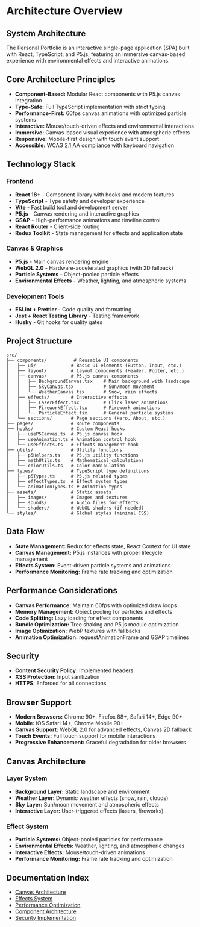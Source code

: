 # Architecture Overview

## System Architecture

The Personal Portfolio is an interactive single-page application (SPA) built with React, TypeScript, and P5.js, featuring an immersive canvas-based experience with environmental effects and interactive animations.

## Core Architecture Principles

- **Component-Based:** Modular React components with P5.js canvas integration
- **Type-Safe:** Full TypeScript implementation with strict typing
- **Performance-First:** 60fps canvas animations with optimized particle systems
- **Interactive:** Mouse/touch-driven effects and environmental interactions
- **Immersive:** Canvas-based visual experience with atmospheric effects
- **Responsive:** Mobile-first design with touch event support
- **Accessible:** WCAG 2.1 AA compliance with keyboard navigation

## Technology Stack

### Frontend
- **React 18+** - Component library with hooks and modern features
- **TypeScript** - Type safety and developer experience
- **Vite** - Fast build tool and development server
- **P5.js** - Canvas rendering and interactive graphics
- **GSAP** - High-performance animations and timeline control
- **React Router** - Client-side routing
- **Redux Toolkit** - State management for effects and application state

### Canvas & Graphics
- **P5.js** - Main canvas rendering engine
- **WebGL 2.0** - Hardware-accelerated graphics (with 2D fallback)
- **Particle Systems** - Object-pooled particle effects
- **Environmental Effects** - Weather, lighting, and atmospheric systems

### Development Tools
- **ESLint + Prettier** - Code quality and formatting
- **Jest + React Testing Library** - Testing framework
- **Husky** - Git hooks for quality gates

## Project Structure

```
src/
├── components/          # Reusable UI components
│   ├── ui/             # Basic UI elements (Button, Input, etc.)
│   ├── layout/         # Layout components (Header, Footer, etc.)
│   ├── canvas/         # P5.js canvas components
│   │   ├── BackgroundCanvas.tsx    # Main background with landscape
│   │   ├── SkyCanvas.tsx           # Sun/moon movement
│   │   └── WeatherCanvas.tsx       # Snow, rain effects
│   ├── effects/        # Interactive effects
│   │   ├── LaserEffect.tsx         # Click laser animations
│   │   ├── FireworkEffect.tsx      # Firework animations
│   │   └── ParticleEffect.tsx      # General particle systems
│   └── sections/       # Page sections (Hero, About, etc.)
├── pages/              # Route components
├── hooks/              # Custom React hooks
│   ├── useP5Canvas.ts  # P5.js canvas hook
│   ├── useAnimation.ts # Animation control hook
│   └── useEffects.ts   # Effects management hook
├── utils/              # Utility functions
│   ├── p5Helpers.ts    # P5.js utility functions
│   ├── mathUtils.ts    # Mathematical calculations
│   └── colorUtils.ts   # Color manipulation
├── types/              # TypeScript type definitions
│   ├── p5Types.ts      # P5.js related types
│   ├── effectTypes.ts  # Effect system types
│   └── animationTypes.ts # Animation types
├── assets/             # Static assets
│   ├── images/         # Images and textures
│   ├── sounds/         # Audio files for effects
│   └── shaders/        # WebGL shaders (if needed)
└── styles/             # Global styles (minimal CSS)
```

## Data Flow

- **State Management:** Redux for effects state, React Context for UI state
- **Canvas Management:** P5.js instances with proper lifecycle management
- **Effects System:** Event-driven particle systems and animations
- **Performance Monitoring:** Frame rate tracking and optimization

## Performance Considerations

- **Canvas Performance:** Maintain 60fps with optimized draw loops
- **Memory Management:** Object pooling for particles and effects
- **Code Splitting:** Lazy loading for effect components
- **Bundle Optimization:** Tree shaking and P5.js module optimization
- **Image Optimization:** WebP textures with fallbacks
- **Animation Optimization:** requestAnimationFrame and GSAP timelines

## Security

- **Content Security Policy:** Implemented headers
- **XSS Protection:** Input sanitization
- **HTTPS:** Enforced for all connections

## Browser Support

- **Modern Browsers:** Chrome 90+, Firefox 88+, Safari 14+, Edge 90+
- **Mobile:** iOS Safari 14+, Chrome Mobile 90+
- **Canvas Support:** WebGL 2.0 for advanced effects, Canvas 2D fallback
- **Touch Events:** Full touch support for mobile interactions
- **Progressive Enhancement:** Graceful degradation for older browsers

## Canvas Architecture

### Layer System
- **Background Layer:** Static landscape and environment
- **Weather Layer:** Dynamic weather effects (snow, rain, clouds)
- **Sky Layer:** Sun/moon movement and atmospheric effects
- **Interactive Layer:** User-triggered effects (lasers, fireworks)

### Effect System
- **Particle Systems:** Object-pooled particles for performance
- **Environmental Effects:** Weather, lighting, and atmospheric changes
- **Interactive Effects:** Mouse/touch-driven animations
- **Performance Monitoring:** Frame rate tracking and optimization

## Documentation Index

- [Canvas Architecture](./canvas-architecture.md)
- [Effects System](./effects-system.md)
- [Performance Optimization](./performance-optimization.md)
- [Component Architecture](./component-architecture.md)
- [Security Implementation](./security-implementation.md)

